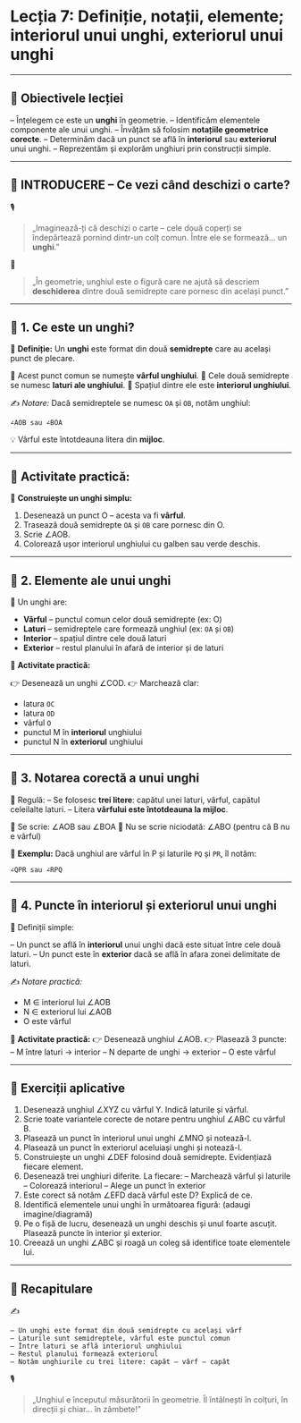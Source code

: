 # Lecția 7: Definiție, notații, elemente; interiorul unui unghi, exteriorul unui unghi

------

## 🎯 Obiectivele lecției

 – Înțelegem ce este un **unghi** în geometrie.
 – Identificăm elementele componente ale unui unghi.
 – Învățăm să folosim **notațiile geometrice corecte**.
 – Determinăm dacă un punct se află în **interiorul** sau **exteriorul** unui unghi.
 – Reprezentăm și explorăm unghiuri prin construcții simple.

------

## 🔔 INTRODUCERE – Ce vezi când deschizi o carte?

🎙️

> „Imaginează-ți că deschizi o carte – cele două coperți se îndepărtează pornind dintr-un colț comun.
>  Între ele se formează… un **unghi**.”

🧠

> „În geometrie, unghiul este o figură care ne ajută să descriem **deschiderea** dintre două semidrepte care pornesc din același punct.”

------

## 🔹 1. Ce este un unghi?

🎯 **Definiție:**
 Un **unghi** este format din două **semidrepte** care au același punct de plecare.

📍 Acest punct comun se numește **vârful unghiului**.
 📍 Cele două semidrepte se numesc **laturi ale unghiului**.
 📍 Spațiul dintre ele este **interiorul unghiului**.

✍️ *Notare:*
 Dacă semidreptele se numesc `OA` și `OB`, notăm unghiul:

```
∠AOB sau ∠BOA
```

💡 Vârful este întotdeauna litera din **mijloc**.

------

## 📌 Activitate practică:

🔧 **Construiește un unghi simplu:**

1. Desenează un punct O – acesta va fi **vârful**.
2. Trasează două semidrepte `OA` și `OB` care pornesc din O.
3. Scrie ∠AOB.
4. Colorează ușor interiorul unghiului cu galben sau verde deschis.

------

## 🔹 2. Elemente ale unui unghi

🎯 Un unghi are:

- **Vârful** – punctul comun celor două semidrepte (ex: O)
- **Laturi** – semidreptele care formează unghiul (ex: `OA` și `OB`)
- **Interior** – spațiul dintre cele două laturi
- **Exterior** – restul planului în afară de interior și de laturi

📌 **Activitate practică:**

👉 Desenează un unghi ∠COD.
 👉 Marchează clar:

- latura `OC`
- latura `OD`
- vârful `O`
- punctul M în **interiorul** unghiului
- punctul N în **exteriorul** unghiului

------

## 🔹 3. Notarea corectă a unui unghi

🎯 Regulă:
 – Se folosesc **trei litere**: capătul unei laturi, vârful, capătul celeilalte laturi.
 – Litera **vârfului este întotdeauna la mijloc**.

📍 Se scrie: ∠AOB sau ∠BOA
 📍 Nu se scrie niciodată: ∠ABO (pentru că B nu e vârful)

📌 **Exemplu:**
 Dacă unghiul are vârful în P și laturile `PQ` și `PR`, îl notăm:

```
∠QPR sau ∠RPQ
```

------

## 🔹 4. Puncte în interiorul și exteriorul unui unghi

🎯 Definiții simple:

– Un punct se află în **interiorul** unui unghi dacă este situat între cele două laturi.
 – Un punct este în **exterior** dacă se află în afara zonei delimitate de laturi.

✍️ *Notare practică:*

- M ∈ interiorul lui ∠AOB
- N ∈ exteriorul lui ∠AOB
- O este vârful

📌 **Activitate practică:**
 👉 Desenează unghiul ∠AOB.
 👉 Plasează 3 puncte:
 – M între laturi → interior
 – N departe de unghi → exterior
 – O este vârful

------

## 🧪 Exerciții aplicative

1. Desenează unghiul ∠XYZ cu vârful Y. Indică laturile și vârful.
2. Scrie toate variantele corecte de notare pentru unghiul ∠ABC cu vârful B.
3. Plasează un punct în interiorul unui unghi ∠MNO și notează-l.
4. Plasează un punct în exteriorul aceluiași unghi și notează-l.
5. Construiește un unghi ∠DEF folosind două semidrepte. Evidențiază fiecare element.
6. Desenează trei unghiuri diferite. La fiecare:
    – Marchează vârful și laturile
    – Colorează interiorul
    – Alege un punct în exterior
7. Este corect să notăm ∠EFD dacă vârful este D? Explică de ce.
8. Identifică elementele unui unghi în următoarea figură: (adaugi imagine/diagramă)
9. Pe o fișă de lucru, desenează un unghi deschis și unul foarte ascuțit. Plasează puncte în interior și exterior.
10. Creează un unghi ∠ABC și roagă un coleg să identifice toate elementele lui.

------

## 🔁 Recapitulare

✍️

```
– Un unghi este format din două semidrepte cu același vârf  
– Laturile sunt semidreptele, vârful este punctul comun  
– Între laturi se află interiorul unghiului  
– Restul planului formează exteriorul  
– Notăm unghiurile cu trei litere: capăt – vârf – capăt
```

🎙️

> „Unghiul e începutul măsurătorii în geometrie. Îl întâlnești în colțuri, în direcții și chiar… în zâmbete!”